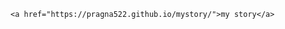 <html>
 <body>
 
    <a href="https://pragna522.github.io/mystory/">my story</a>
 </body>
  </html>

